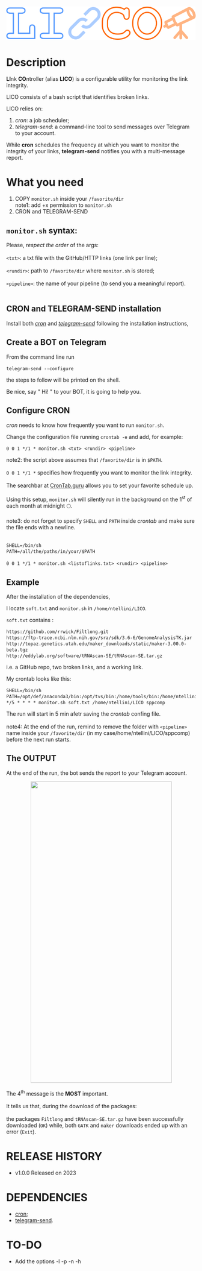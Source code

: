 <p align="center" >
<img src="https://github.com/nicolo-tellini/LICO/blob/main/lico3.png">
<p/>

# Description

**LI**nk **CO**ntroller (alias **LICO**) is a configurable utility for monitoring the link integrity.

LICO consists of a bash script that identifies broken links.

LICO relies on:

1) *cron*: a job scheduler;
2) *telegram-send*: a command-line tool to send messages over Telegram to your account.

While **cron** schedules the frequency at which you want to monitor the integrity of your links, **telegram-send** notifies you with a multi-message report.

# What you need

1. COPY ```monitor.sh``` inside your ```/favorite/dir ```<br>
note1: add +x permission to ```monitor.sh ```
2. CRON and TELEGRAM-SEND

## ```monitor.sh``` syntax:<br>

Please, *respect the order* of the args: <br>
<br>
```<txt>```: a txt file with the GitHub/HTTP links (one link per line);<br>
<br>
```<rundir>```: path to ```/favorite/dir``` where ```monitor.sh``` is stored;<br>
<br>
```<pipeline>```: the name of your pipeline (to send you a meaningful report).<br>
<br>

## CRON and TELEGRAM-SEND installation
Install both [*cron*](https://www.digitalocean.com/community/tutorials/how-to-use-cron-to-automate-tasks-ubuntu-1804) and [*telegram-send*](https://pypi.org/project/telegram-send/) following the installation instructions,

## Create a BOT on Telegram
From the command line run 
  ```
telegram-send --configure
  ```
the steps to follow will be printed on the shell.

Be nice, say " Hi! " to your BOT, it is going to help you.

## Configure CRON
*cron* needs to know how frequently you want to run ```monitor.sh```.

Change the configuration file running ```crontab -e``` and add, for example:

```
0 0 1 */1 * monitor.sh <txt> <rundir> <pipeline>
```
note2: the script above assumes that ```/favorite/dir``` is in ```$PATH```.<br>
<br>
 ```0 0 1 */1 *``` specifies how frequently you want to monitor the link integrity. <br>
<br>
The searchbar at [CronTab.guru](https://crontab.guru/) allows you to set your favorite schedule up.<br>
<br>
Using this setup, ```monitor.sh``` will silently run in the background on the 1<sup>st</sup> of each month at midnight 🌕.<br>
<br>
note3: do not forget to specify ```SHELL``` and ```PATH``` inside *crontab* and make sure the file ends with a newline.<br>
<br>

 ```
SHELL=/bin/sh
PATH=/all/the/paths/in/your/$PATH

0 0 1 */1 * monitor.sh <listoflinks.txt> <rundir> <pipeline>

 ```
 
## Example

After the installation of the dependencies,

I locate  ```soft.txt``` and  ```monitor.sh``` in  ```/home/ntellini/LICO```.

 ```soft.txt``` contains :
```
https://github.com/rrwick/Filtlong.git
https://ftp-trace.ncbi.nlm.nih.gov/sra/sdk/3.6-6/GenomeAnalysisTK.jar
http://topaz.genetics.utah.edu/maker_downloads/static/maker-3.00.0-beta.tgz
http://eddylab.org/software/tRNAscan-SE/tRNAscan-SE.tar.gz
```
i.e. a GitHub repo, two broken links, and a working link.

My crontab looks like this:

```
SHELL=/bin/sh
PATH=/opt/def/anaconda3/bin:/opt/tvs/bin:/home/tools/bin:/home/ntellini/.local/bin:/usr/local/bin:/usr/bin:/bin:/usr/lib/mit/sbin:/snap/bin:/home/ntellini/LICO
*/5 * * * * monitor.sh soft.txt /home/ntellini/LICO sppcomp

```
The run will start in 5 min afetr saving the *crontab* confing file. <br>
<br>
note4: At the end of the run, remind to remove the folder with ```<pipeline>``` name inside your ```/favorite/dir``` (in my case/home/ntellini/LICO/sppcomp) before the next run starts. 

## The OUTPUT

At the end of the run, the bot sends the report to your Telegram account.

<p align="center" >
<img src="https://github.com/nicolo-tellini/LICO/blob/main/LICO_OK.png" width="375" height="800">
<p/>
  
The 4<sup>th</sup> message is the **MOST** important.<br>
 <br>
It tells us that, during the download of the packages: <br>
<br>
the packages ```Filtlong``` and  ```tRNAscan-SE.tar.gz``` have been successfully downloaded (```OK```) while, both ```GATK``` and ```maker``` downloads ended up with an error (```Exit```).

# RELEASE HISTORY

* v1.0.0 Released on 2023

# DEPENDENCIES

* [cron](https://github.com/samtools/samtools/releases);
* [telegram-send](https://pypi.org/project/telegram-send/).

# TO-DO 
- Add the options -l -p -n -h 
